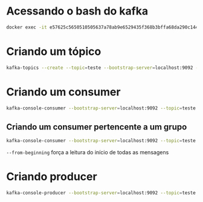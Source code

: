 # Acessando o bash do kafka

```bash
docker exec -it e57625c5650510505637a78ab9e6529435f368b3bffa68da290c14498c01a2a3 bash
```

# Criando um tópico

```bash
kafka-topics --create --topic=teste --bootstrap-server=localhost:9092 --partitions=3
```

# Criando um consumer

```bash
kafka-console-consumer --bootstrap-server=localhost:9092 --topic=teste
```

## Criando um consumer pertencente a um grupo

```bash
kafka-console-consumer --bootstrap-server=localhost:9092 --topic=teste --group=nome_do_grupo
```

``--from-beginning`` força a leitura do início de todas as mensagens

# Criando producer

```bash
kafka-console-producer --bootstrap-server=localhost:9092 --topic=teste
```